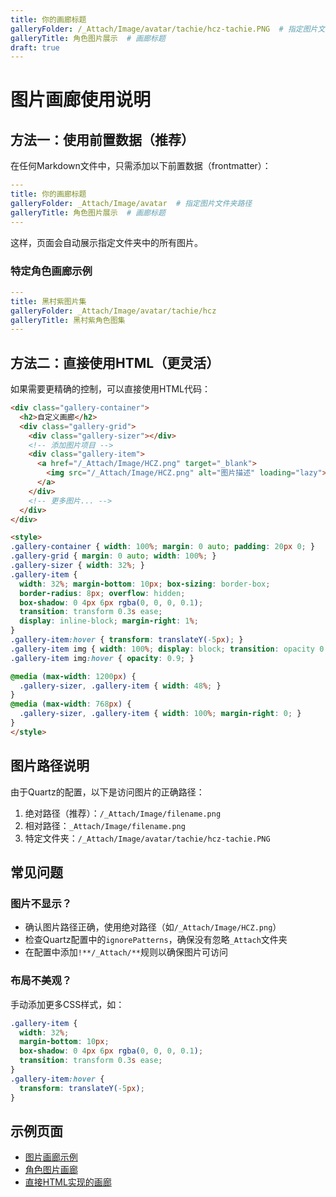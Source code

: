 ```yaml
---
title: 你的画廊标题
galleryFolder: /_Attach/Image/avatar/tachie/hcz-tachie.PNG  # 指定图片文件夹路径
galleryTitle: 角色图片展示  # 画廊标题
draft: true
---
```


# 图片画廊使用说明

## 方法一：使用前置数据（推荐）

在任何Markdown文件中，只需添加以下前置数据（frontmatter）：

```yaml
---
title: 你的画廊标题
galleryFolder: _Attach/Image/avatar  # 指定图片文件夹路径
galleryTitle: 角色图片展示  # 画廊标题
---
```

这样，页面会自动展示指定文件夹中的所有图片。

### 特定角色画廊示例

```yaml
---
title: 黑村紫图片集
galleryFolder: _Attach/Image/avatar/tachie/hcz
galleryTitle: 黑村紫角色图集
---
```

## 方法二：直接使用HTML（更灵活）

如果需要更精确的控制，可以直接使用HTML代码：

```html
<div class="gallery-container">
  <h2>自定义画廊</h2>
  <div class="gallery-grid">
    <div class="gallery-sizer"></div>
    <!-- 添加图片项目 -->
    <div class="gallery-item">
      <a href="/_Attach/Image/HCZ.png" target="_blank">
        <img src="/_Attach/Image/HCZ.png" alt="图片描述" loading="lazy">
      </a>
    </div>
    <!-- 更多图片... -->
  </div>
</div>

<style>
.gallery-container { width: 100%; margin: 0 auto; padding: 20px 0; }
.gallery-grid { margin: 0 auto; width: 100%; }
.gallery-sizer { width: 32%; }
.gallery-item { 
  width: 32%; margin-bottom: 10px; box-sizing: border-box; 
  border-radius: 8px; overflow: hidden; 
  box-shadow: 0 4px 6px rgba(0, 0, 0, 0.1);
  transition: transform 0.3s ease;
  display: inline-block; margin-right: 1%;
}
.gallery-item:hover { transform: translateY(-5px); }
.gallery-item img { width: 100%; display: block; transition: opacity 0.3s; }
.gallery-item img:hover { opacity: 0.9; }

@media (max-width: 1200px) {
  .gallery-sizer, .gallery-item { width: 48%; }
}
@media (max-width: 768px) {
  .gallery-sizer, .gallery-item { width: 100%; margin-right: 0; }
}
</style>
```

## 图片路径说明

由于Quartz的配置，以下是访问图片的正确路径：

1. 绝对路径（推荐）：`/_Attach/Image/filename.png`
2. 相对路径：`_Attach/Image/filename.png`
3. 特定文件夹：`/_Attach/Image/avatar/tachie/hcz-tachie.PNG`

## 常见问题

### 图片不显示？

- 确认图片路径正确，使用绝对路径（如`/_Attach/Image/HCZ.png`）
- 检查Quartz配置中的`ignorePatterns`，确保没有忽略`_Attach`文件夹
- 在配置中添加`!**/_Attach/**`规则以确保图片可访问

### 布局不美观？

手动添加更多CSS样式，如：

```css
.gallery-item {
  width: 32%;
  margin-bottom: 10px;
  box-shadow: 0 4px 6px rgba(0, 0, 0, 0.1);
  transition: transform 0.3s ease;
}
.gallery-item:hover {
  transform: translateY(-5px);
}
```

## 示例页面

- [图片画廊示例](/image-gallery)
- [角色图片画廊](/character-gallery)
- [直接HTML实现的画廊](/direct-gallery) 